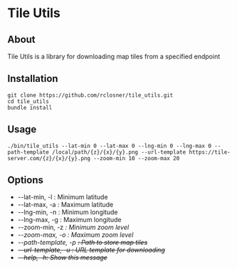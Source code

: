 Tile Utils
======

## About

Tile Utils is a library for downloading map tiles from a specified endpoint

## Installation

```
git clone https://github.com/rclosner/tile_utils.git
cd tile_utils
bundle install
```

## Usage

```
./bin/tile_utils --lat-min 0 --lat-max 0 --lng-min 0 --lng-max 0 --path-template /local/path/{z}/{x}/{y}.png --url-template https://tile-server.com/{z}/{x}/{y}.png --zoom-min 10 --zoom-max 20
```

## Options

  * --lat-min, -l <f>:   Minimum latitude
  * --lat-max, -a <f>:   Maximum latitude
  * --lng-min, -n <f>:   Minimum longitude
  * --lng-max, -g <f>:   Maximum longitude
  * --zoom-min, -z <i>:   Minimum zoom level
  * --zoom-max, -o <i>:   Maximum zoom level
  * --path-template, -p <s>:   Path to store map tiles
  * --url-template, -u <s>:   URL template for downloading
  * --help, -h:   Show this message
